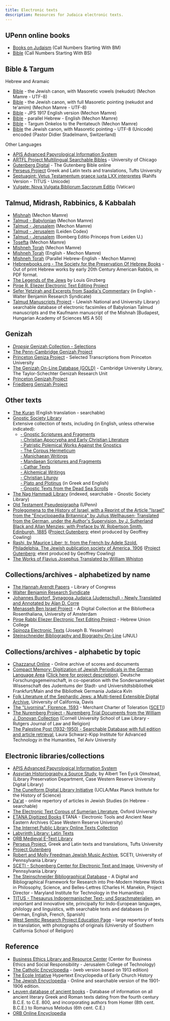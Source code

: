 ```yaml
---
title: Electronic texts
description: Resources for Judaica electronic texts.
---
```

## UPenn online books

- [Books on Judaism](http://onlinebooks.library.upenn.edu/webbin/book/subjectstart?BM) (Call Numbers Starting With BM)
- [Bible](http://onlinebooks.library.upenn.edu/webbin/book/subjectstart?BS) (Call Numbers Starting With BS)

## Bible & Targum

Hebrew and Aramaic

- [Bible](http://www.mechon-mamre.org/i/t/t0.htm) - the Jewish canon, with Masoretic vowels (nekudot) (Mechon Mamre - UTF-8)
- [Bible](http://www.mechon-mamre.org/c/ct/c0.htm) - the Jewish canon, with full Masoretic pointing (nekudot and te'amim) (Mechon Mamre - UTF-8)
- [Bible](http://www.mechon-mamre.org/e/et/et0.htm) - JPS 1917 English version (Mechon Mamre)
- [Bible](http://www.mechon-mamre.org/p/pt/pt0.htm) - parallel Hebrew - English (Mechon Mamre)
- [Bible](http://www.mechon-mamre.org/i/t/k/q/q0.htm) - Targum Onkelos to the Pentateuch (Mechon Mamre)
- [Bible](http://www.anastesontai.com/) the Jewish canon, with Masoretic pointing - UTF-8 (Unicode) encoded (Pastor Didier Stadelmann, Switzerland)

Other Languages

- [APIS Advanced Papyrological Information System](http://www.columbia.edu/cu/lweb/projects/digital/apis/index.html)
- [ARTFL Project Multilingual Searchable Bibles](http://www.lib.uchicago.edu/efts/ARTFL/public/bibles/) - University of Chicago
- [Gutenberg Digital](http://www.gutenbergdigital.de/gudi/start.htm) - The Gutenberg Bible online
- [Perseus Project](http://www.perseus.tufts.edu/hopper/collections?redirect=true) Greek and Latin texts and translations, Tufts University
- [Septuagint: Vetus Testamentum graece iuxta LXX interpretes](http://titus.fkidg1.uni-frankfurt.de/texte/etcs/grie/sept/sept.htm) (Rahlfs Version - TITUS - Unicode)
- [Vulgate: Nova Vulgata Bibliorum Sacrorum Editio](http://www.vatican.va/archive/bible/nova_vulgata/documents/nova-vulgata_index_lt.html) (Vatican)

## Talmud, Midrash, Rabbinics, & Kabbalah

- [Mishnah](http://www.mechon-mamre.org/b/h/h0.htm) (Mechon Mamre)
- [Talmud - Babylonian](http://www.mechon-mamre.org/b/l/l0.htm) (Mechon Mamre)
- [Talmud - Jerusalem](http://www.mechon-mamre.org/b/r/r0.htm) (Mechon Mamre)
- [Talmud - Jerusalem](https://disc.leidenuniv.nl/webclient/DeliveryManager?custom_att_2=simple_viewer&pid=1771217) (Leiden Codex)
- [Talmud - Jerusalem](https://socrates.leidenuniv.nl/webclient/DeliveryManager?application=DIGITOOL-3&owner=resourcediscovery&custom_att_2=simple_viewer&pid=963763) (Bomberg Editio Princeps from Leiden U.)
- [Tosefta](http://www.mechon-mamre.org/b/f/f0.htm) (Mechon Mamre)
- [Mishneh Torah](http://www.mechon-mamre.org/i/0.htm) (Mechon Mamre)
- [Mishneh Torah](http://www.mechon-mamre.org/e/index.htm) (English - Mechon Mamre)
- [Mishneh Torah](http://www.mechon-mamre.org/index.htm) (Parallel Hebrew-English - Mechon Mamre)
- [Hebrewbooks.org - The Society for the Preservation Of Hebrew Books](http://www.hebrewbooks.org/) - Out of print Hebrew works by early 20th Century American Rabbis, in PDF format.
- [The Legends of the Jews](http://philologos.org/__eb-lotj/) by Louis Ginzberg
- [Pirqe R. Eliezer Electronic Text Editing Project](http://www.usc.edu/projects/pre-project/)
- [Sefer Yetzirah and Excerpts from Saadia's Commentary](http://www.wbenjamin.org/saadia.html) (in English - Walter Benjamin Research Syndicate)
- [Talmud Manuscripts Project](http://jnul.huji.ac.il/dl/talmud/) - (Jewish National and University Library) searchable database of electronic facsimiles of Babylonian Talmud manuscripts and the Kaufmann manuscript of the Mishnah \[Budapest, Hungarian Academy of Sciences MS A 50\]

## Genizah

- [_Dropsie_ Genizah Collection - Selections](http://www.princeton.edu/%7Egeniza/drop/drop-1.html)
- [The Penn-Cambridge Genizah Project](http://sceti.library.upenn.edu/genizah/index.cfm)
- [Princeton Geniza Project](http://www.princeton.edu/%7Egeniza/) - Selected Transcriptions from Princeton University
- [The Genizah On-Line Database (GOLD)](http://www.lib.cam.ac.uk/Taylor-Schechter/GOLD/) - Cambridge University Library, The Taylor-Schechter Genizah Research Unit
- [Princeton Genizah Project](http://www.princeton.edu/%7Egeniza/)
- [Friedberg Genizah Project](http://www.genizah.org/)

## Other texts

- [The Kuran](http://www.hti.umich.edu/k/koran/) (English translation - searchable)
- [Gnostic Society Library](http://www.gnosis.org/library.html)  
  Extensive collection of texts, including (in English, unless otherwise indicated):
	- [\- Gnostic Scriptures and Fragments](http://www.gnosis.org/library/gs.htm)  
	  [\- Christian Apocrypha and Early Christian Literature](http://www.gnosis.org/library/cac.htm)  
	  [\- Patristic Polemical Works Against the Gnostics](http://www.gnosis.org/library/polem.htm)  
	  [\- The Corpus Hermeticum](http://www.gnosis.org/library/hermet.htm)  
	  [\- Manichaean Writings](http://www.gnosis.org/library/manis.htm)  
	  [\- Mandaean Scriptures and Fragments](http://www.gnosis.org/library/mand.htm)  
	  [\- Cathar Texts](http://www.gnosis.org/library/cathtx.htm)  
	  [\- Alchemical Writings](http://www.gnosis.org/library/alch.htm)  
	  [\- Christian Liturgy](http://www.gnosis.org/library/lith.htm)  
	  [\- Plato and Plotinus](http://www.gnosis.org/library/platon.htm) (in Greek and English)  
	  [\- Gnostic Texts from the Dead Sea Scrolls](http://www.gnosis.org/library/scroll.htm)
- [The Nag Hammadi Library](http://www.gnosis.org/naghamm/nhl.html) (indexed, searchable - Gnostic Society Library)
- [Old Testament Pseudepigrapha](http://ccat.sas.upenn.edu/%7Ehumm/Resources/Texts/otPseud.html) (UPenn)
- [Prolegomena to the History of Israel, with a Reprint of the Article "Israel" from the "Encyclopaedia Britannica" by Julius Wellhausen; Translated from the German, under the Author's Supervision, by J. Sutherland Black and Allan Menzies; with Preface by W. Robertson Smith. Edinburgh, 1885](ftp://ibiblio.org/pub/docs/books/gutenberg/etext03/prole10.txt) ([Project Gutenberg](http://www.promo.net/pg/); etext produced by Geoffrey Cowling)
- [Rashi, by Maurice Liber; tr. from the French by Adele Szold. Philadelphia, The Jewish publication society of America, 1906](ftp://ibiblio.org/pub/docs/books/gutenberg/etext02/rashi10.txt) ([Project Gutenberg](http://www.promo.net/pg/); etext produced by Geoffrey Cowling)
- [The Works of Flavius Josephus Translated by William Whiston](http://www.sacred-texts.com/jud/josephus/index.htm)

## Collections/archives - alphabetized by name

- [The Hannah Arendt Papers](http://memory.loc.gov/ammem/arendthtml/) - Library of Congress
- [Walter Benjamin Research Syndicate](http://www.wbenjamin.org/walterbenjamin.html)
- [Johannes Buxtorf, Synagoga Judaica (Judenschul) - Newly Translated and Annotated by Alan D. Corre](http://www.uwm.edu/People/corre/buxdorf/)
- [Menasseh Ben Israel Project](http://cf.uba.uva.nl/en/collections/rosenthaliana/menasseh/) - A Digital Collection at the Bibliotheca Rosenthaliana, University of Amsterdam
- [Pirqe Rabbi Eliezer Electronic Text Editing Project](http://www.usc.edu/dept/huc-la/pre-project/) - Hebrew Union College
- [Spinoza Electronic Texts](http://www.yesselman.com/#TTP) (Joseph B. Yesselman)
- [Steinschneider Bibliography and Biography On-Line](http://jnul.huji.ac.il/heb/Steinschneider_links.html) (JNUL)

## Collections/archives - alphabetic by topic

- [Chazzanut Online](http://www.chazzanut.com/) - Online archive of scores and documents
- [Compact Memory: Digitization of Jewish Periodicals in the German Language Area](http://www.compactmemory.rwth-aachen.de/navigation/) ([Click here for project description](http://www.dbi-berlin.de/projekte/d_lib/einzproj/retrodig/p22gb.htm)), Deutsche Forschungsgemeinschaft, in co-operation with the Sondersammelgebiet Wissenschaft des Judentums der Stadt- und Universitdtsbibliothek Frankfurt/Main and the Bibliothek Germania Judaica Kvln
- [Folk Literature of the Sephardic Jews: a Multi-tiered Extensible Digital Archive](http://philo.ucdavis.edu/SEFARAD/), University of California, Davis
- [The "Livornina", Florence, 1593](http://sceti.library.upenn.edu/) - Merchant Charter of Toleration ([SCETI](http://www.library.upenn.edu/etext/))
- [The Nuremberg Project - Nuremberg Trial Documents from the William J. Donovan Collection](http://www.lawandreligion.com/nuremberg-project) (Cornell University School of Law Library - Rutgers Journal of Law and Religion)
- [The Palestine Post (1932-1950) - Searchable Database with full edition and article retrieval](http://kipp.tau.ac.il/), Laura Schwarz-Kipp Institute for Advanced Technology in the Humanities, Tel Aviv University

## Electronic libraries/collections

- [APIS Advanced Papyrological Information System](http://www.columbia.edu/cu/lweb/projects/digital/apis/index.html)
- [Assyrian Historiography a Source Study](http://onlinebooks.library.upenn.edu/webbin/gutbook/lookup?num=6559), by Albert Ten Eyck Olmstead, (Library Preservation Department, Case Western Reserve University Digital Library)
- [The Cuneiform Digital Library Initiative](http://cdli.ucla.edu/) (UCLA/Max Planck Institute for the History of Science)
- [Da'at](http://www.daat.ac.il/index.htm) - online repertory of articles in Jewish Studies (in Hebrew - searchable)
- [The Electronic Text Corpus of Sumerian Literature](http://www-etcsl.orient.ox.ac.uk/), Oxford University
- [ETANA Digitized Books](http://www.cwru.edu/UL/preserve/Etana.html) ETANA - Electronic Tools and Ancient Near Eastern Archives (Case Western Reserve University)
- [The Internet Public Library Online Texts Collection](http://www.ipl.org/reading/books/index.html)
- [Labyrinth Library: Latin Texts](http://www.georgetown.edu/labyrinth/library/latin/latin-lib.html)
- [ORB Medieval E-Text Library](http://www.the-orb.net/libindex.html)
- [Perseus Project](http://www.perseus.tufts.edu/Texts.html), Greek and Latin texts and translations, Tufts University
- [Project Gutenberg](http://www.promo.net/pg/)
- [Robert and Molly Freedman Jewish Music Archive](http://sceti.library.upenn.edu/freedman/browse.cfm), SCETI, University of Pennsylvania Library
- [SCETI - Schoenberg Center for Electronic Text and Image](http://sceti.library.upenn.edu/), University of Pennsylvania Library
- [The Steinschneider Bibliographical Database](http://www.mith.umd.edu/steinschneider) - A Digital and Bibliographical Framework for Research into Pre-Modern Hebrew Works in Philosophy, Science, and Belles-Lettres (Charles H. Manekin, Project Director - Maryland Institute for Technology in the Humanities)
- [TITUS - Thesaurus Indogermanischer Text- und Sprachmaterialien](http://titus.uni-frankfurt.de/), an important and innovative site, principally for Indo-European languages, philology and linguistics, with searchable texts and databases (in German, English, French, Spanish)
- [West Semitic Research Project Education Page](http://www.usc.edu/dept/LAS/wsrp/educational_site/ancient_texts/Citadel.shtml) - large repertory of texts in translation, with photographs of originals (University of Southern California School of Religion)

## Reference

- [Business Ethics Library and Resource Center](http://besr.org/library/) (Center for Business Ethics and Social Responsibility - Jerusalem College of Technology)
- [The Catholic Encyclopedia](http://www.newadvent.org/cathen/) - (web version based on 1913 edition)
- [The Ecole Intiative](http://ecole.evansville.edu/) Hypertext Encyclopedia of Early Church History
- [The Jewish Encyclopedia](http://www.jewishencyclopedia.com/) - Online and searchable version of the 1901-1906 edition.
- [Leuven database of ancient books](http://ldab.arts.kuleuven.ac.be/) - Database of information on all ancient literary Greek and Roman texts dating from the fourth century B.C.E. to C.E. 800, and incorporating authors from Homer (8th cent. B.C.E.) to Romanus Melodus (6th cent. C.E.)
- [ORB Online Encyclopedia](http://www.the-orb.net/encyclo.html)